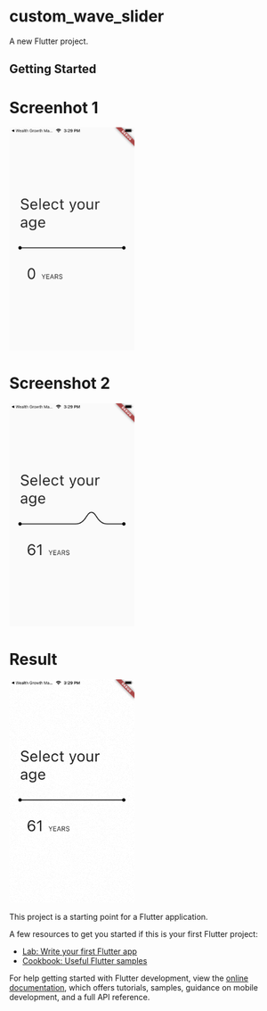 # custom_wave_slider

A new Flutter project.

## Getting Started


# Screenhot 1

<img src="https://github.com/Mirzaazmath/flutter_custom_wave_slider/blob/main/assets/Screenshot1.png" height="400">


# Screenshot 2

<img src="https://github.com/Mirzaazmath/flutter_custom_wave_slider/blob/main/assets/Screenshot2.png" height="400">


# Result

<img src="https://github.com/Mirzaazmath/flutter_custom_wave_slider/blob/main/assets/result.gif" height="400">


This project is a starting point for a Flutter application.

A few resources to get you started if this is your first Flutter project:

- [Lab: Write your first Flutter app](https://docs.flutter.dev/get-started/codelab)
- [Cookbook: Useful Flutter samples](https://docs.flutter.dev/cookbook)

For help getting started with Flutter development, view the
[online documentation](https://docs.flutter.dev/), which offers tutorials,
samples, guidance on mobile development, and a full API reference.
